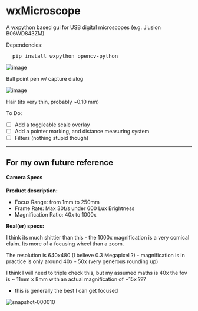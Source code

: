 # wxMicroscope
A wxpython based gui for USB digital microscopes (e.g. Jiusion B06WD843ZM)

Dependencies:

<pre>  pip install wxpython opencv-python </pre>

![image](https://github.com/user-attachments/assets/235fdbf1-b1f9-4410-aa93-cfbc0815760d)

Ball point pen w/ capture dialog

![image](https://github.com/user-attachments/assets/93624791-9da8-4bc9-9653-676e2a8ca3cc)

Hair (its very thin, probably ~0.10 mm)


To Do:
- [ ] Add a toggleable scale overlay
- [ ] Add a pointer marking, and distance measuring system
- [ ] Filters (nothing stupid though)

____

## For my own future reference

#### Camera Specs

<b>Product description:</b> 

- Focus Range: from 1mm to 250mm
- Frame Rate: Max 30f/s under 600 Lux Brightness
- Magnification Ratio: 40x to 1000x

<b>Real(er) specs:</b>

I think its much shittier than this - the 1000x magnification is a very comical claim. Its more of a focusing wheel than a zoom.

The resolution is 640x480 (I believe 0.3 Megapixel ?) - magnification is in practice is only around 40x - 50x (very generous rounding up)

I think I will need to triple check this, but my assumed maths is 40x the fov is ~ 11mm x 8mm with an actual magnification of ~15x ???



- this is generally the best I can get focused

![snapshot-000010](https://github.com/user-attachments/assets/057d7ee1-46bd-435e-9d6a-e0c04d46cbaf)
